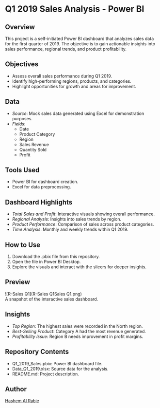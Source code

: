 # Q1 2019 Sales Analysis - Power BI

## Overview
This project is a self-initiated Power BI dashboard that analyzes sales data for the first quarter of 2019. The objective is to gain actionable insights into sales performance, regional trends, and product profitability.

## Objectives
- Assess overall sales performance during Q1 2019.
- Identify high-performing regions, products, and categories.
- Highlight opportunities for growth and areas for improvement.

## Data
- *Source*: Mock sales data generated using Excel for demonstration purposes.
- *Fields*:
  - Date
  - Product Category
  - Region
  - Sales Revenue
  - Quantity Sold
  - Profit

## Tools Used
- Power BI for dashboard creation.
- Excel for data preprocessing.

## Dashboard Highlights
- *Total Sales and Profit*: Interactive visuals showing overall performance.
- *Regional Analysis*: Insights into sales trends by region.
- *Product Performance*: Comparison of sales across product categories.
- *Time Analysis*: Monthly and weekly trends within Q1 2019.

## How to Use
1. Download the .pbix file from this repository.
2. Open the file in Power BI Desktop.
3. Explore the visuals and interact with the slicers for deeper insights.

## Preview
![R-Sales Q1](R-Sales Q1Sales Q1.png)  
A snapshot of the interactive sales dashboard.

## Insights
- *Top Region*: The highest sales were recorded in the North region.
- *Best-Selling Product*: Category A had the most revenue generated.
- *Profitability Issue*: Region B needs improvement in profit margins.

## Repository Contents
- Q1_2019_Sales.pbix: Power BI dashboard file.
- Data_Q1_2019.xlsx: Source data for the analysis.
- README.md: Project description.

## Author
[Hashem Al Rabie](https://www.linkedin.com/in/hashemalrabiee)
